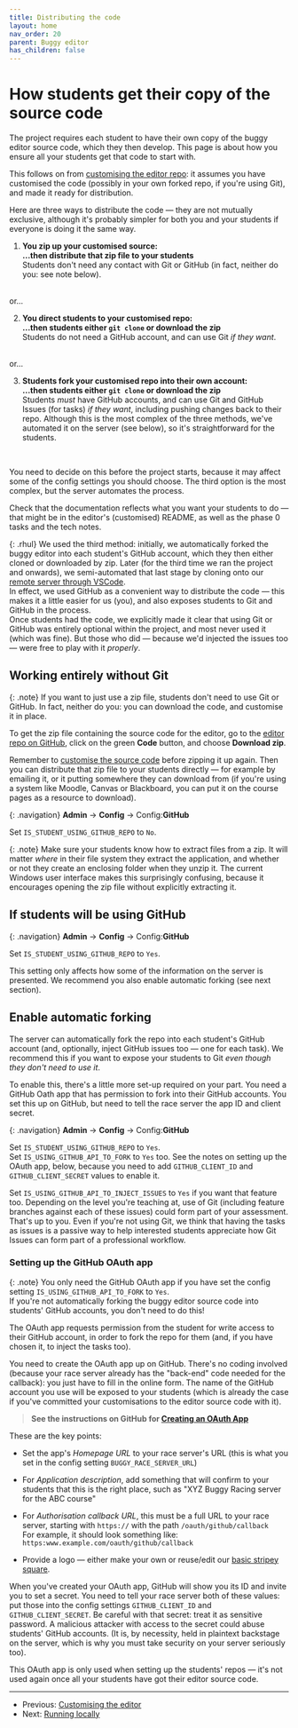 ```yaml
---
title: Distributing the code
layout: home
nav_order: 20
parent: Buggy editor
has_children: false
---
```



# How students get their copy of the source code

The project requires each student to have their own copy of the buggy editor
source code, which they then develop. This page is about how you ensure all your
students get that code to start with.

This follows on from [customising the editor repo](customising): it assumes you
have customised the code (possibly in your own forked repo, if you're using
Git), and made it ready for distribution.

Here are three ways to distribute the code — they are not mutually exclusive,
although it's probably simpler for both you and your students if everyone is
doing it the same way.

1. **You zip up your customised source:**  
  **...then distribute that zip file to your students**  
  Students don't need any contact with Git or GitHub (in fact, neither do you:
  see note below).  
  <br>
  or...

2. **You direct students to your customised repo:**  
  **...then students either `git clone` or download the zip**  
  Students do not need a GitHub account, and can use Git _if they want_.  
  <br>
  or...

3. **Students fork your customised repo into their own account:**  
  **...then students either `git clone` or download the zip**  
  Students _must_ have GitHub accounts, and can use Git and GitHub Issues (for
  tasks) _if they want_, including pushing changes back to their repo. Although
  this is the most complex of the three methods, we've automated it on the
  server (see below), so it's straightforward for the students.  
  <br>

You need to decide on this before the project starts, because it may affect
some of the config settings you should choose. The third option is the most 
complex, but the server automates the process.

Check that the documentation reflects what you want your students to do — that
might be in the editor's (customised) README, as well as the phase 0 tasks
and the tech notes.

{: .rhul}
We used the third method: initially, we automatically forked the buggy editor
into each student's GitHub account, which they then either cloned or downloaded
by zip. Later (for the third time we ran the project and onwards), we
semi-automated that last stage by cloning onto our [remote server through
VSCode](running-remote).  
In effect, we used GitHub as a convenient way to distribute the code — this
makes it a little easier for us (you), and also exposes students to Git and
GitHub in the process.  
Once students had the code, we explicitly made it clear that using Git or
GitHub was entirely optional within the project, and most never used it (which
was fine). But those who did — because we'd injected the issues too — were free
to play with it _properly_.

## Working entirely without Git

{: .note}
If you want to just use a zip file, students don't need to use Git or GitHub.
In fact, neither do you: you can download the code, and customise it in place.

To get the zip file containing the source code for the editor, go to the
[editor repo on GitHub](https://github.com/buggyrace/buggy-race-editor),
click on the green **Code** button, and choose **Download zip**. 

Remember to [customise the source code](customising) before zipping it up
again. Then you can distribute that zip file to your students directly — for
example by emailing it, or it putting somewhere they can download from (if
you're using a system like Moodle, Canvas or Blackboard, you can put it on the
course pages as a resource to download).

{: .navigation}
**Admin** → **Config** → Config:**GitHub**

Set `IS_STUDENT_USING_GITHUB_REPO` to `No`.

{: .note}
Make sure your students know how to extract files from a zip. It will matter
_where_ in their file system they extract the application, and whether or not
they create an enclosing folder when they unzip it. The current Windows user
interface makes this surprisingly confusing, because it encourages opening the
zip file without explicitly extracting it.

## If students will be using GitHub

{: .navigation}
**Admin** → **Config** → Config:**GitHub**

Set `IS_STUDENT_USING_GITHUB_REPO` to `Yes`.

This setting only affects how some of the information on the server is
presented. We recommend you also enable automatic forking (see next section).

## Enable automatic forking

The server can automatically fork the repo into each student's GitHub account
(and, optionally, inject GitHub issues too — one for each task). We recommend
this if you want to expose your students to Git _even though they don't need
to use it_.

To enable this, there's a little more set-up required on your part. You need a
GitHub Oath app that has permission to fork into their GitHub accounts. You
set this up on GitHub, but need to tell the race server the app ID and client
secret.

{: .navigation}
**Admin** → **Config** → Config:**GitHub**

Set `IS_STUDENT_USING_GITHUB_REPO` to `Yes`.  
Set `IS_USING_GITHUB_API_TO_FORK` to `Yes` too. 
See the notes on setting up the OAuth app, below, because you need to add
`GITHUB_CLIENT_ID` and `GITHUB_CLIENT_SECRET` values to enable it.

Set `IS_USING_GITHUB_API_TO_INJECT_ISSUES` to `Yes` if you want that feature
too. Depending on the level you're teaching at, use of Git (including feature
branches against each of these issues) could form part of your assessment.
That's up to you. Even if you're not using Git, we think that having the tasks
as issues is a passive way to help interested students appreciate how Git
Issues can form part of a professional workflow.


### Setting up the GitHub OAuth app

{: .note}
You only need the GitHub OAuth app if you have set the config setting
`IS_USING_GITHUB_API_TO_FORK` to `Yes`.  
If you're not automatically forking the buggy editor source code into students'
GitHub accounts, you don't need to do this!

The OAuth app requests permission from the student for write access to their
GitHub account, in order to fork the repo for them (and, if you have chosen it,
to inject the tasks too).

You need to create the OAuth app up on GitHub. There's no coding involved
(because your race server already has the "back-end" code needed for the
callback): you just have to fill in the online form. The name of the GitHub
account you use will be exposed to your students (which is already the case if
you've committed your customisations to the editor source code with it).

> **See the instructions on GitHub for
[Creating an OAuth App](https://docs.github.com/en/apps/oauth-apps/building-oauth-apps/creating-an-oauth-app)**

These are the key points:

* Set the app's _Homepage URL_ to your race server's URL (this is what you set
  in the config setting `BUGGY_RACE_SERVER_URL`)

* For _Application description_, add something that will confirm to your
  students that this is the right place, such as "XYZ Buggy Racing server for
  the ABC course"

* For _Authorisation callback URL_, this must be a full URL to your race server,
  starting with `https://` with the path `/oauth/github/callback`  
  For example, it should look something like:  
  `https:www.example.com/oauth/github/callback`

* Provide a logo — either make your own or reuse/edit our
  [basic stripey square](/docs/img/stripe-square.png).

When you've created your OAuth app, GitHub will show you its ID and invite you
to set a secret. You need to tell your race server both of these values: put
those into the config settings `GITHUB_CLIENT_ID` and `GITHUB_CLIENT_SECRET`.
Be careful with that secret: treat it as sensitive password. A malicious
attacker with access to the secret could abuse students' GitHub accounts. (It
is, by necessity, held in plaintext backstage on the server, which is why you
must take security on your server seriously too).

This OAuth app is only used when setting up the students' repos — it's not used
again once all your students have got their editor source code.


---
* Previous: [Customising the editor](customising)
* Next: [Running locally](running-local)
